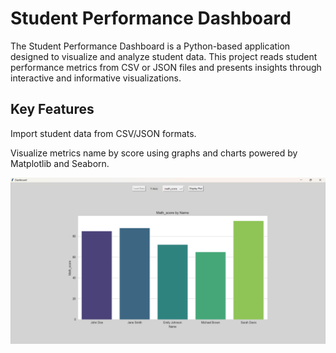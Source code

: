 <h1>Student Performance Dashboard</h1>

The Student Performance Dashboard is a Python-based application designed to visualize and analyze student data. This project reads student performance metrics from CSV or JSON files and presents insights through interactive and informative visualizations.

<h2>Key Features</h2>

Import student data from CSV/JSON formats.

Visualize metrics name by score using graphs and charts powered by Matplotlib and Seaborn.

![Dashboard Preview](./Preview.png)
